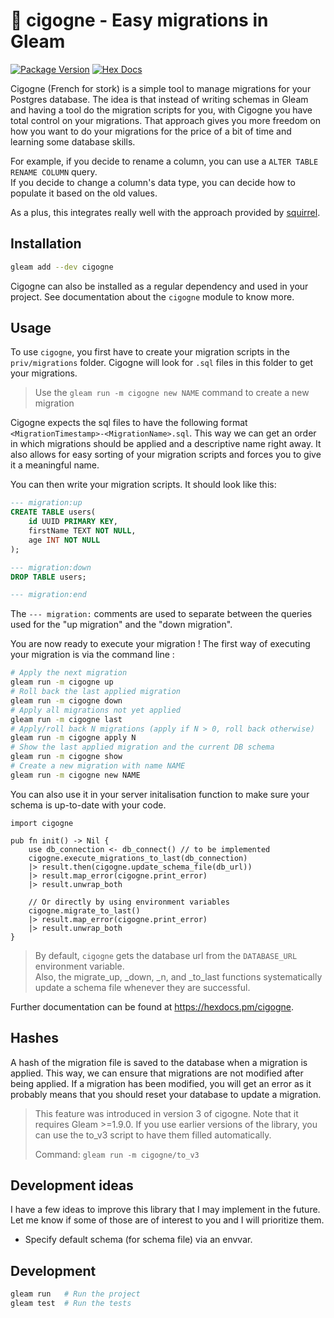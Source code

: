 # 🪽 cigogne - Easy migrations in Gleam

[![Package Version](https://img.shields.io/hexpm/v/cigogne)](https://hex.pm/packages/cigogne)
[![Hex Docs](https://img.shields.io/badge/hex-docs-ffaff3)](https://hexdocs.pm/cigogne/)

Cigogne (French for stork) is a simple tool to manage migrations for your Postgres database.
The idea is that instead of writing schemas in Gleam and having a tool do the migration scripts for you,
with Cigogne you have total control on your migrations. That approach gives you more freedom on how you want to do
your migrations for the price of a bit of time and learning some database skills.

For example, if you decide to rename a column, you can use a `ALTER TABLE RENAME COLUMN` query.  
If you decide to change a column's data type, you can decide how to populate it based on the old values.

As a plus, this integrates really well with the approach provided by [squirrel](https://hexdocs.pm/squirrel/).

## Installation

```sh
gleam add --dev cigogne
```

Cigogne can also be installed as a regular dependency and used in your project. See documentation about the `cigogne` module to know more.

## Usage

To use `cigogne`, you first have to create your migration scripts in the `priv/migrations` folder.
Cigogne will look for `.sql` files in this folder to get your migrations.

> Use the `gleam run -m cigogne new NAME` command to create a new migration

Cigogne expects 
the sql files to have the following format `<MigrationTimestamp>-<MigrationName>.sql`. This way we 
can get an order in which migrations should be applied and a descriptive name right away. It also
allows for easy sorting of your migration scripts and forces you to give it a meaningful name.

You can then write your migration scripts. It should look like this: 

```sql
--- migration:up
CREATE TABLE users(
    id UUID PRIMARY KEY,
    firstName TEXT NOT NULL,
    age INT NOT NULL
);

--- migration:down
DROP TABLE users;

--- migration:end
```

The `--- migration:` comments are used to separate between the queries used for the "up migration" and the "down migration".

You are now ready to execute your migration ! The first way of executing your migration is via the command line :

```sh
# Apply the next migration
gleam run -m cigogne up
# Roll back the last applied migration
gleam run -m cigogne down
# Apply all migrations not yet applied
gleam run -m cigogne last
# Apply/roll back N migrations (apply if N > 0, roll back otherwise)
gleam run -m cigogne apply N
# Show the last applied migration and the current DB schema
gleam run -m cigogne show
# Create a new migration with name NAME
gleam run -m cigogne new NAME
```

You can also use it in your server initalisation function to make sure your schema is up-to-date with your code.

```gleam
import cigogne

pub fn init() -> Nil {
    use db_connection <- db_connect() // to be implemented
    cigogne.execute_migrations_to_last(db_connection)
    |> result.then(cigogne.update_schema_file(db_url))
    |> result.map_error(cigogne.print_error)
    |> result.unwrap_both

    // Or directly by using environment variables
    cigogne.migrate_to_last()
    |> result.map_error(cigogne.print_error)
    |> result.unwrap_both
}
```

> By default, `cigogne` gets the database url from the `DATABASE_URL` environment variable.  
> Also, the migrate_up, _down, _n, and _to_last functions systematically update a schema file
> whenever they are successful.

Further documentation can be found at <https://hexdocs.pm/cigogne>.

## Hashes

A hash of the migration file is saved to the database when a migration is applied. This way, we can ensure that migrations are not modified after being applied. If a migration has been modified, you will get an error as it probably means that you should reset your database to update a migration.

> This feature was introduced in version 3 of cigogne.
> Note that it requires Gleam >=1.9.0. 
> If you use earlier versions of the library, you can use the to_v3 script to have them filled automatically.  
> 
> Command: `gleam run -m cigogne/to_v3`

## Development ideas

I have a few ideas to improve this library that I may implement in the future.  
Let me know if some of those are of interest to you and I will prioritize them.

- Specify default schema (for schema file) via an envvar.

## Development

```sh
gleam run   # Run the project
gleam test  # Run the tests
```
